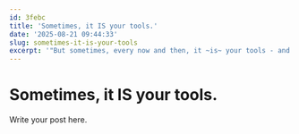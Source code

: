 ```yaml
---
id: 3febc
title: 'Sometimes, it IS your tools.'
date: '2025-08-21 09:44:33'
slug: sometimes-it-is-your-tools
excerpt: '"But sometimes, every now and then, it ~is~ your tools - and your flat out belief that it can’t possibly be this tool that everyone else uses - it must be something you’re doing wrong."'
---
```

# Sometimes, it IS your tools.

Write your post here.